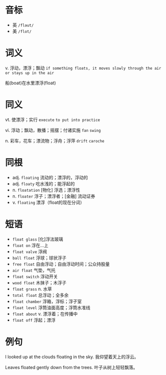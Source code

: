 # 音标

- 英 `/fləut/`
- 美 `/flot/`

# 词义

v. 浮动，漂浮；飘动
`if something floats, it moves slowly through the air or stays up in the air`



船(boat)在水里漂浮(float)

# 同义

vt. 使漂浮；实行
`execute` `to put into practice`

vi. 浮动；飘动，散播；摇摆；付诸实施
`fan` `swing`

n. 彩车，花车；漂流物；浮舟；浮萍
`drift` `caroche`

# 同根

- adj. `floating` 流动的；漂浮的，浮动的
- adj. `floaty` 吃水浅的；能浮起的
- n. `floatation` [物化] 浮选；漂浮性
- n. `floater` 浮子；漂浮者；[金融] 流动证券
- v. `floating` 漂浮（float的现在分词）

# 短语

- `float glass` [化]浮法玻璃
- `float on` 浮在…上
- `float valve` 浮阀
- `ball float` 浮球；球状浮子
- `free float` 自由浮动；自由浮动时间；公众持股量
- `air float` 气垫，气托
- `float switch` 浮动开关
- `wood float` 木抹子；木浮子
- `float grass` n. 水草
- `total float` 总浮动；全多余
- `float chamber` 浮箱，浮标；浮子室
- `float level` 浮筒油面高度；浮筒水准线
- `float about` v. 漂浮着；在传播中
- `float off` 浮起；漂浮

# 例句

I looked up at the clouds floating in the sky.
我仰望着天上的浮云。

Leaves floated gently down from the trees.
叶子从树上轻轻飘落。


